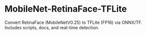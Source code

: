 # MobileNet-RetinaFace-TFLite
Convert RetinaFace (MobileNetV0.25) to TFLite (FP16) via ONNX/TF. Includes scripts, docs, and real-time detection.
